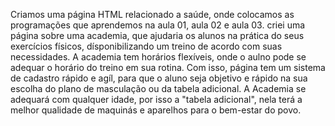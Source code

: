 Criamos uma página HTML relacionado a saúde, onde colocamos as programações que aprendemos na aula 01, aula 02 e aula 03.
criei uma página sobre uma academia, que ajudaria os alunos na prática do seus exercícios físicos, dísponibilizando um treino de acordo com suas necessidades. A academia tem horários flexíveis, onde o aulno pode se adequar o horário do treino em sua rotina. Com isso, página tem um sistema de cadastro rápido e agíl, para que o aluno seja objetivo e rápido na sua escolha do plano de masculação ou da tabela adicional. A Academia se adequará com qualquer idade, por isso a "tabela adicional", nela terá a melhor qualidade de maquinás e aparelhos para o bem-estar do povo.